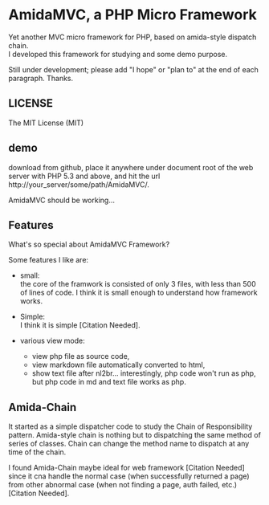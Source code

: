 AmidaMVC, a PHP Micro Framework
===============================

Yet another MVC micro framework for PHP, based on amida-style dispatch chain.  
I developed this framework for studying and some demo purpose. 

Still under development; please add "I hope" or "plan to" at the end of each 
paragraph. Thanks. 

LICENSE
-------

The MIT License (MIT)

demo
----

download from github, place it anywhere under document root of the web server 
with PHP 5.3 and above, and hit the url http://your_server/some/path/AmidaMVC/. 


AmidaMVC should be working... 

Features
--------

What's so special about AmidaMVC Framework?  


Some features I like are:

*   small:  
    the core of the framwork is consisted of only 3 files, with less 
    than 500 of lines of code. I think it is small enough to understand 
    how framework works. 

*   Simple:  
    I think it is simple [Citation Needed].  

*   various view mode:  
    *   view php file as source code, 
    *   view markdown file automatically converted to html, 
    *   show text file after nl2br...
    interestingly, php code won't run as php, 
    but php code in md and text file works as php.

Amida-Chain
-----------

It started as a simple dispatcher code to study the Chain of Responsibility 
pattern. Amida-style chain is nothing but to dispatching the same method 
of series of classes. Chain can change the method name to dispatch at any 
time of the chain.


I found Amida-Chain maybe ideal for web framework [Citation Needed] since 
it cna handle the normal case (when successfully returned a page) from other 
abnormal case (when not finding a page, auth failed, etc.) [Citation Needed].


